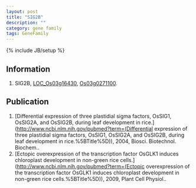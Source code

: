 ```yaml
---
layout: post
title: "SIG2B"
description: ""
category: gene family
tags: GeneFamily
---
```

{% include JB/setup %}

## Information
1. SIG2B, [LOC_Os03g16430](http://rice.plantbiology.msu.edu/cgi-bin/ORF_infopage.cgi?orf=LOC_Os03g16430), [Os03g0271100](http://rapdb.dna.affrc.go.jp/viewer/gbrowse_details/irgsp1?name=Os03g0271100).

## Publication
1. [Differential expression of three plastidial sigma factors, OsSIG1, OsSIG2A, and OsSIG2B, during leaf development in rice.](http://www.ncbi.nlm.nih.gov/pubmed?term=(Differential expression of three plastidial sigma factors, OsSIG1, OsSIG2A, and OsSIG2B, during leaf development in rice.%5BTitle%5D)), 2004, Biosci. Biotechnol. Biochem..
2. [Ectopic overexpression of the transcription factor OsGLK1 induces chloroplast development in non-green rice cells.](http://www.ncbi.nlm.nih.gov/pubmed?term=(Ectopic overexpression of the transcription factor OsGLK1 induces chloroplast development in non-green rice cells.%5BTitle%5D)), 2009, Plant Cell Physiol..


